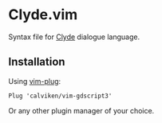 # Clyde.vim

Syntax file for [Clyde](https://github.com/viniciusgerevini/clyde) dialogue language.

## Installation

Using [vim-plug](https://github.com/junegunn/vim-plug):

    Plug 'calviken/vim-gdscript3'

Or any other plugin manager of your choice.
